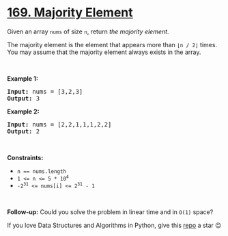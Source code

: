 # [169. Majority Element][title]

<p>Given an array <code>nums</code> of size <code>n</code>, return <em>the majority element</em>.</p>
<p>The majority element is the element that appears more than <code>⌊n / 2⌋</code> times. You may assume that the majority element always exists in the array.</p>
<p> </p>
<p><strong>Example 1:</strong></p>
<pre><strong>Input:</strong> nums = [3,2,3]
<strong>Output:</strong> 3
</pre><p><strong>Example 2:</strong></p>
<pre><strong>Input:</strong> nums = [2,2,1,1,1,2,2]
<strong>Output:</strong> 2
</pre>
<p> </p>
<p><strong>Constraints:</strong></p>
<ul>
<li><code>n == nums.length</code></li>
<li><code>1 &lt;= n &lt;= 5 * 10<sup>4</sup></code></li>
<li><code>-2<sup>31</sup> &lt;= nums[i] &lt;= 2<sup>31</sup> - 1</code></li>
</ul>
<p> </p>
<strong>Follow-up:</strong> Could you solve the problem in linear time and in <code>O(1)</code> space?

If you love Data Structures and Algorithms in Python, give this [repo][me] a star :wink:

[title]: https://leetcode.com/problems/majority-element
[me]: https://github.com/bumblebee211196/awesome-python-leetcode